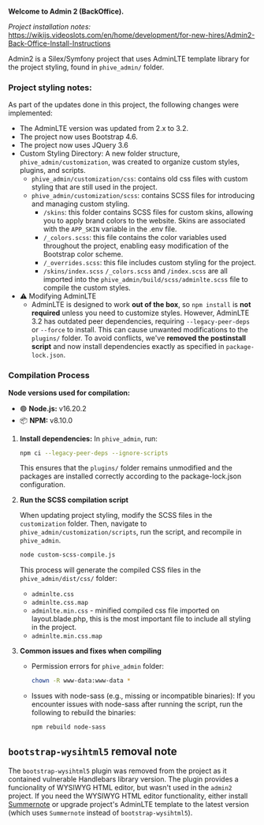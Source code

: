 **Welcome to Admin 2 (BackOffice).**

_Project installation notes:_
<https://wikijs.videoslots.com/en/home/development/for-new-hires/Admin2-Back-Office-Install-Instructions>

Admin2 is a Silex/Symfony project that uses AdminLTE template library for the project styling, found in `phive_admin/` folder.

### Project styling notes:
As part of the updates done in this project, the following changes were implemented:
* The AdminLTE version was updated from 2.x to 3.2.
* The project now uses Bootstrap 4.6.
* The project now uses JQuery 3.6
* Custom Styling Directory: A new folder structure, `phive_admin/customization`, was created to organize custom styles, plugins, and scripts.
  * `phive_admin/customization/css`: contains old css files with custom styling that are still used in the project.
  * `phive_admin/customization/scss`: contains SCSS files for introducing and managing custom styling.
    * `/skins`: this folder contains SCSS files for custom skins, allowing you to apply brand colors to the website. Skins are associated with the `APP_SKIN` variable in the .env file.
    * `/_colors.scss`: this file contains the color variables used throughout the project, enabling easy modification of the Bootstrap color scheme.
    * `/_overrides.scss`: this file includes custom styling for the project.
    * `/skins/index.scss` `/_colors.scss` and `/index.scss` are all imported into the `phive_admin/build/scss/adminlte.scss` file to compile the custom styles.
* ⚠️ Modifying AdminLTE
    * AdminLTE is designed to work **out of the box**, so `npm install` is **not required** unless you need to customize styles.
      However, AdminLTE 3.2 has outdated peer dependencies, requiring `--legacy-peer-deps` or `--force` to install. This can cause unwanted modifications to the `plugins/` folder.
      To avoid conflicts, we've **removed the postinstall script** and now install dependencies exactly as specified in `package-lock.json`.

### Compilation Process

**Node versions used for compilation:**
- 🟢 **Node.js:** v16.20.2
- 📦 **NPM:** v8.10.0

1. **Install dependencies:**
    In `phive_admin`, run:	

   ```bash
   npm ci --legacy-peer-deps --ignore-scripts
   ```
    This ensures that the `plugins/` folder remains unmodified and the packages are installed correctly according to the package-lock.json configuration.


2. **Run the SCSS compilation script**

   When updating project styling, modify the SCSS files in the `customization` folder. Then, navigate to `phive_admin/customization/scripts`, run the script, and recompile in `phive_admin`.
   ```bash
   node custom-scss-compile.js
   ```

    This process will generate the compiled CSS files in the `phive_admin/dist/css/` folder:
    * `adminlte.css`
    * `adminlte.css.map`
    * `adminlte.min.css` - minified compiled css file imported on layout.blade.php, this is the most important file to include all styling in the project.
    * `adminlte.min.css.map`


3. **Common issues and fixes when compiling**

   * Permission errors for `phive_admin` folder:
       ```bash
       chown -R www-data:www-data *
       ```
   * Issues with node-sass (e.g., missing or incompatible binaries):
   If you encounter issues with node-sass after running the script, run the following to rebuild the binaries:
     ```bash
     npm rebuild node-sass
     ```

## `bootstrap-wysihtml5` removal note

The `bootstrap-wysihtml5` plugin was removed from the project as it contained vulnerable Handlebars library version. The plugin provides a funcionality of WYSIWYG HTML editor, but wasn't used in the `admin2` project. If you need the WYSIWYG HTML editor functionality, either install [Summernote](https://github.com/summernote/summernote) or upgrade project's AdminLTE template to the latest version (which uses `Summernote` instead of `bootstrap-wysihtml5`).
